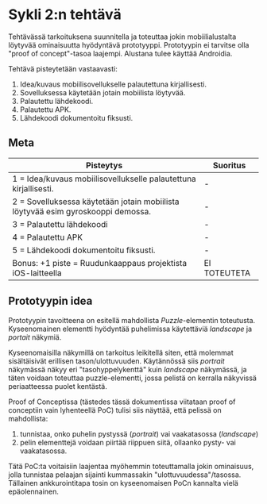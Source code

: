 # Sykli 2:n tehtävä
Tehtävässä tarkoituksena suunnitella ja toteuttaa jokin mobiilialustalta löytyvää ominaisuutta hyödyntävä prototyyppi. Prototyypin ei tarvitse olla "proof of concept"-tasoa laajempi. Alustana tulee käyttää Androidia.

Tehtävä pisteytetään vastaavasti:
1. Idea/kuvaus mobiilisovellukselle palautettuna kirjallisesti.
2. Sovelluksessa käytetään jotain mobiilista löytyvää.
3. Palautettu lähdekoodi.
4. Palautettu APK.
5. Lähdekoodi dokumentoitu fiksusti.

## Meta

| Pisteytys | Suoritus |
| --- | --- |
| 1 = Idea/kuvaus mobiilisovellukselle palautettuna kirjallisesti. | - |
| 2 = Sovelluksessa käytetään jotain mobiilista löytyvää esim gyroskooppi demossa. | - |
| 3 = Palautettu lähdekoodi | - |
| 4 = Palautettu APK | - |
| 5 = Lähdekoodi dokumentoitu fiksusti. | - |
| Bonus: +1 piste = Ruudunkaappaus projektista iOS-laitteella | EI TOTEUTETA |

## Prototyypin idea
Prototyypin tavoitteena on esitellä mahdollista *Puzzle*-elementin toteutusta. Kyseenomainen elementti hyödyntää puhelimissa käytettäviä *landscape* ja *portait* näkymiä. 

Kyseenomaisilla näkymillä on tarkoitus leikitellä siten, että molemmat sisältäisivät erillisen tason/ulottuvuuden. Käytännössä siis *portrait* näkymässä näkyy eri "tasohyppelykenttä" kuin *landscape* näkymässä, ja täten voidaan toteuttaa puzzle-elementti, jossa pelistä on kerralla näkyvissä periaatteessa puolet kentästä. 

Proof of Conceptissa (tästedes tässä dokumentissa viitataan proof of conceptiin vain lyhenteellä PoC) tulisi siis näyttää, että pelissä on mahdollista:
1. tunnistaa, onko puhelin pystyssä (*portrait*) vai vaakatasossa (*landscape*)
2. pelin elementtejä voidaan piirtää riippuen siitä, ollaanko pysty- vai vaakatasossa.

Tätä PoC:ta voitaisiin laajentaa myöhemmin toteuttamalla jokin ominaisuus, jolla tunnistaa pelaajan sijainti kummassakin "ulottuvuudessa"/tasossa. Tällainen ankkurointitapa tosin on kyseenomaisen PoCn kannalta vielä epäolennainen.